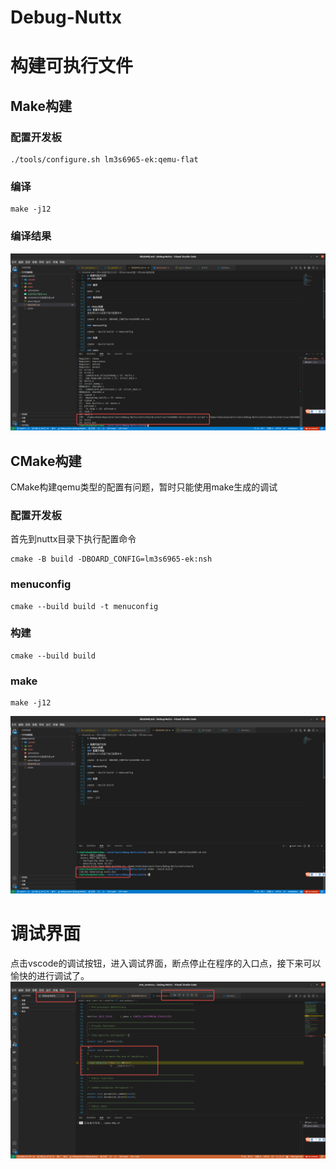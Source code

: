 # Debug-Nuttx

# 构建可执行文件
## Make构建
### 配置开发板
```
./tools/configure.sh lm3s6965-ek:qemu-flat
```
### 编译
```
make -j12
```
### 编译结果
![Make构建结果](Make生成可执行程序.png)

## CMake构建
CMake构建qemu类型的配置有问题，暂时只能使用make生成的调试
### 配置开发板
首先到nuttx目录下执行配置命令
```
cmake -B build -DBOARD_CONFIG=lm3s6965-ek:nsh
```
### menuconfig
```
cmake --build build -t menuconfig
```
### 构建
```
cmake --build build
```
### make
```
make -j12
```
![CMake构建结果](CMake生成可执行程序.png)

# 调试界面
点击vscode的调试按钮，进入调试界面，断点停止在程序的入口点，接下来可以愉快的进行调试了。
![进入调试界面](进入调试界面.png)